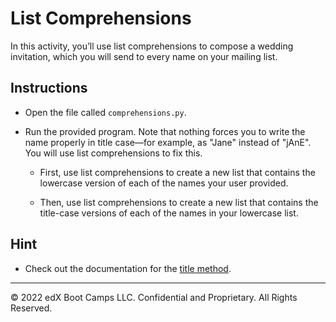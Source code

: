 # List Comprehensions

In this activity, you’ll use list comprehensions to compose a wedding invitation, which you will send to every name on your mailing list.

## Instructions

* Open the file called `comprehensions.py`.

* Run the provided program. Note that nothing forces you to write the name properly in title case&mdash;for example, as "Jane" instead of "jAnE". You will use list comprehensions to fix this.

  * First, use list comprehensions to create a new list that contains the lowercase version of each of the names your user provided.

  * Then, use list comprehensions to create a new list that contains the title-case versions of each of the names in your lowercase list.

## Hint

* Check out the documentation for the [title method](https://docs.python.org/3/library/stdtypes.html#str.title).

- - - 

© 2022 edX Boot Camps LLC. Confidential and Proprietary. All Rights Reserved.
